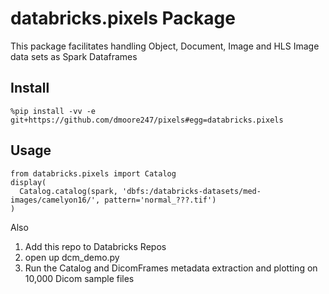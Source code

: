 # databricks.pixels Package

This package facilitates handling Object, Document, Image and HLS Image data sets as Spark Dataframes


## Install
`%pip install -vv -e git+https://github.com/dmoore247/pixels#egg=databricks.pixels`

## Usage

```
from databricks.pixels import Catalog
display(
  Catalog.catalog(spark, 'dbfs:/databricks-datasets/med-images/camelyon16/', pattern='normal_???.tif')
)
```

Also
1. Add this repo to Databricks Repos
2. open up dcm_demo.py
3. Run the Catalog and DicomFrames metadata extraction and plotting on 10,000 Dicom sample files
